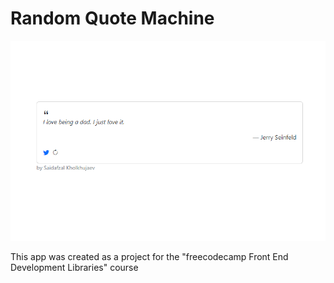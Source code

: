 # Random Quote Machine

[![Preview ](./Preview.png "Preview ")](./Preview.png "Preview ")

This app was created as a project for the "freecodecamp Front End Development Libraries" course
